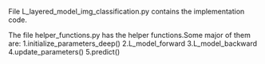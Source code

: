 File L_layered_model_img_classification.py contains the implementation code.


The file helper_functions.py has the helper functions.Some major of them are:
	1.initialize_parameters_deep()
	2.L_model_forward
	3.L_model_backward
	4.update_parameters()
	5.predict()

	
